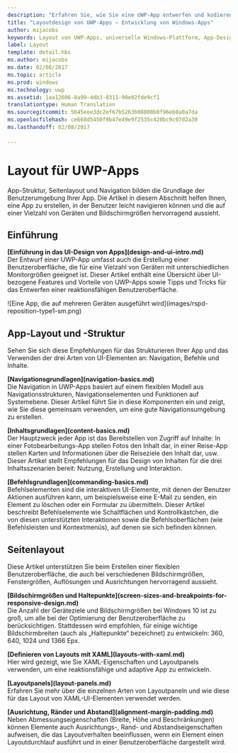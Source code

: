 ```yaml
---
description: "Erfahren Sie, wie Sie eine UWP-App entwerfen und kodieren, die eine einfache Navigation besitzt und auf vielen Geräten und Bildschirmen verschiedener Größen großartig aussieht."
title: "Layoutdesign von UWP-Apps – Entwicklung von Windows-Apps"
author: mijacobs
keywords: Layout von UWP-Apps, universelle Windows-Plattform, App-Design, Schnittstelle
label: Layout
template: detail.hbs
ms.author: mijacobs
ms.date: 02/08/2017
ms.topic: article
ms.prod: windows
ms.technology: uwp
ms.assetid: 1aa12606-8a99-4db3-8311-90e02fde9cf1
translationtype: Human Translation
ms.sourcegitcommit: 5645eee3dc2ef67b5263b08800b0f96eb8a0a7da
ms.openlocfilehash: ce668d5450f9b47e49e9f2535c420bc9c07d2a30
ms.lasthandoff: 02/08/2017

---
```

# <a name="layout-for-uwp-apps"></a>Layout für UWP-Apps
<link rel="stylesheet" href="https://az835927.vo.msecnd.net/sites/uwp/Resources/css/custom.css"> 


App-Struktur, Seitenlayout und Navigation bilden die Grundlage der Benutzerumgebung Ihrer App. Die Artikel in diesem Abschnitt helfen Ihnen, eine App zu erstellen, in der Benutzer leicht navigieren können und die auf einer Vielzahl von Geräten und Bildschirmgrößen hervorragend aussieht.

## <a name="intro"></a>Einführung

<div class="side-by-side">
<div class="side-by-side-content">
  <div class="side-by-side-content-left">
  <p><b>[Einführung in das UI-Design von Apps](design-and-ui-intro.md)</b><br />
Der Entwurf einer UWP-App umfasst auch die Erstellung einer Benutzeroberfläche, die für eine Vielzahl von Geräten mit unterschiedlichen Monitorgrößen geeignet ist. Dieser Artikel enthält eine Übersicht über UI-bezogene Features und Vorteile von UWP-Apps sowie Tipps und Tricks für das Entwerfen einer reaktionsfähigen Benutzeroberfläche. </p>
  </div>
  <div class="side-by-side-content-right">
    ![Eine App, die auf mehreren Geräten ausgeführt wird](images/rspd-reposition-type1-sm.png)
  </div>
</div>
</div>

## <a name="app-layout-and-structure"></a>App-Layout und -Struktur
Sehen Sie sich diese Empfehlungen für das Strukturieren Ihrer App und das Verwenden der drei Arten von UI-Elementen an: Navigation, Befehle und Inhalte.

<div class="side-by-side">
<div class="side-by-side-content">
  <div class="side-by-side-content-left">
<p>
<b>[Navigationsgrundlagen](navigation-basics.md)</b><br/>
Die Navigation in UWP-Apps basiert auf einem flexiblen Modell aus Navigationsstrukturen, Navigationselementen und Funktionen auf Systemebene. Dieser Artikel führt Sie in diese Komponenten ein und zeigt, wie Sie diese gemeinsam verwenden, um eine gute Navigationsumgebung zu erstellen.
</p>
<p>
<b>[Inhaltsgrundlagen](content-basics.md)</b><br/>
Der Hauptzweck jeder App ist das Bereitstellen von Zugriff auf Inhalte: In einer Fotobearbeitungs-App stellen Fotos den Inhalt dar, in einer Reise-App stellen Karten und Informationen über die Reiseziele den Inhalt dar, usw. Dieser Artikel stellt Empfehlungen für das Design von Inhalten für die drei Inhaltsszenarien bereit: Nutzung, Erstellung und Interaktion.
</p> 
  </div>
  <div class="side-by-side-content-right">
<p><b>[Befehlsgrundlagen](commanding-basics.md)</b> <br />
Befehlselementen sind die interaktiven UI-Elemente, mit denen der Benutzer Aktionen ausführen kann, um beispielsweise eine E-Mail zu senden, ein Element zu löschen oder ein Formular zu übermitteln. Dieser Artikel beschreibt Befehlselemente wie Schaltflächen und Kontrollkästchen, die von diesen unterstützten Interaktionen sowie die Befehlsoberflächen (wie Befehlsleisten und Kontextmenüs), auf denen sie sich befinden können.</p>
  </div>
</div>
</div>

## <a name="page-layout"></a>Seitenlayout 
Diese Artikel unterstützen Sie beim Erstellen einer flexiblen Benutzeroberfläche, die auch bei verschiedenen Bildschirmgrößen, Fenstergrößen, Auflösungen und Ausrichtungen hervorragend aussieht. 


<div class="side-by-side">
<div class="side-by-side-content">
  <div class="side-by-side-content-left">
   <p><b>[Bildschirmgrößen und Haltepunkte](screen-sizes-and-breakpoints-for-responsive-design.md)</b><br/>
Die Anzahl der Geräteziele und Bildschirmgrößen bei Windows 10 ist zu groß, um alle bei der Optimierung der Benutzeroberfläche zu berücksichtigen. Stattdessen wird empfohlen, für einige wichtige Bildschirmbreiten (auch als „Haltepunkte“ bezeichnet) zu entwickeln: 360, 640, 1024 und 1366 Epx.</p>
  </div>
  <div class="side-by-side-content-right">
 <p><b>[Definieren von Layouts mit XAML](layouts-with-xaml.md)</b> <br/>
Hier wird gezeigt, wie Sie XAML-Eigenschaften und Layoutpanels verwenden, um eine reaktionsfähige und adaptive App zu entwickeln.</p>
  </div>
</div>
</div>
<div class="side-by-side">
<div class="side-by-side-content">
  <div class="side-by-side-content-left">
   <p><b>[Layoutpanels](layout-panels.md)</b> <br />
Erfahren Sie mehr über die einzelnen Arten von Layoutpaneln und wie diese für das Layout von XAML-UI-Elementen verwendet werden.</p>
  </div>
  <div class="side-by-side-content-right">
 <p><b>[Ausrichtung, Ränder und Abstand](alignment-margin-padding.md)</b> <br />
Neben Abmessungseigenschaften (Breite, Höhe und Beschränkungen) können Elemente auch Ausrichtungs-, Rand- und Abstandseigenschaften aufweisen, die das Layoutverhalten beeinflussen, wenn ein Element einen Layoutdurchlauf ausführt und in einer Benutzeroberfläche dargestellt wird.</p> 
  </div>
</div>
</div>




